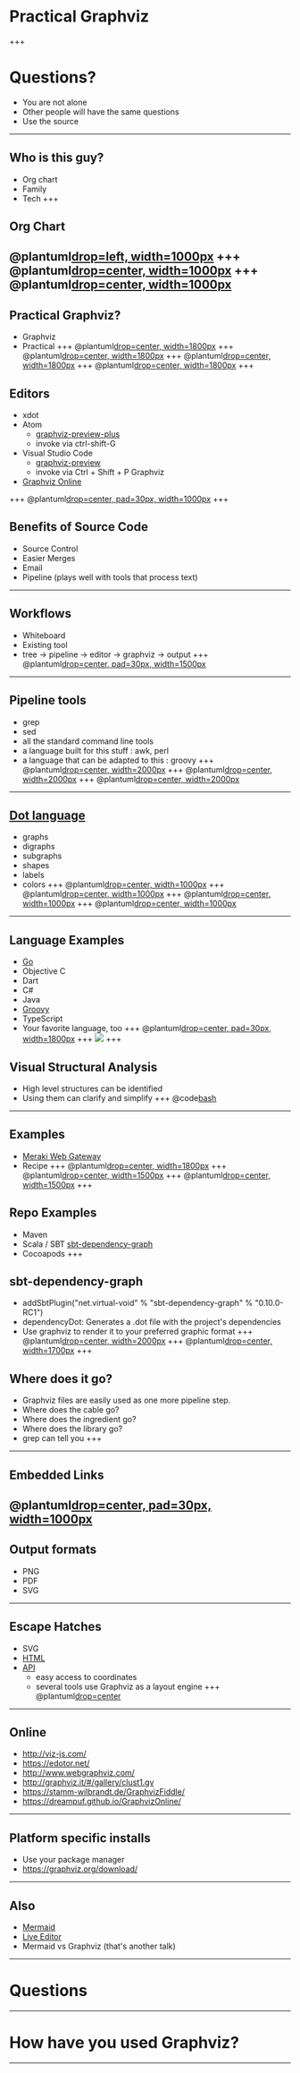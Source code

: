 # Practical Graphviz
+++
# Questions?
* You are not alone
* Other people will have the same questions
* Use the source
---
## Who is this guy?
* Org chart
* Family
* Tech
+++
## Org Chart
@plantuml[drop=left, width=1000px](puml/org.puml)
+++
@plantuml[drop=center, width=1000px](puml/family.puml)
+++
@plantuml[drop=center, width=1000px](puml/tech.puml)
---
## Practical Graphviz?
* Graphviz
* Practical
+++
@plantuml[drop=center, width=1800px](puml/graphviz.puml)
+++
@plantuml[drop=center, width=1800px](puml/graph.puml)
+++
@plantuml[drop=center, width=1800px](puml/digraph.puml)
+++
@plantuml[drop=center, width=1800px](puml/whiteboard.puml)
+++
## Editors
* xdot
* Atom
  - [graphviz-preview-plus](https://atom.io/packages/graphviz-preview-plus)
  - invoke via ctrl-shift-G
* Visual Studio Code
  - [graphviz-preview](https://marketplace.visualstudio.com/items?itemName=EFanZh.graphviz-preview)
  - invoke via Ctrl + Shift + P Graphviz
* [Graphviz Online](https://dreampuf.github.io/GraphvizOnline)

+++
@plantuml[drop=center, pad=30px, width=1000px](puml/practical.puml)
+++
## Benefits of Source Code
* Source Control
* Easier Merges
* Email
* Pipeline (plays well with tools that process text)
---
## Workflows
* Whiteboard
* Existing tool
* tree -> pipeline -> editor -> graphviz -> output
+++
@plantuml[drop=center, pad=30px, width=1500px](puml/workflow.puml)
---
## Pipeline tools
* grep
* sed
* all the standard command line tools
* a language built for this stuff : awk, perl
* a language that can be adapted to this : groovy
+++
@plantuml[drop=center, width=2000px](puml/grep.puml)
+++
@plantuml[drop=center, width=2000px](puml/sed.puml)
+++
@plantuml[drop=center, width=2000px](puml/groovy.puml)
---
## [Dot language](https://graphviz.org/doc/info/lang.html)
* graphs
* digraphs
* subgraphs
* shapes
* labels
* colors
+++
@plantuml[drop=center, width=1000px](puml/color.puml)
+++
@plantuml[drop=center, width=1000px](puml/shapes.puml)
+++
@plantuml[drop=center, width=1000px](puml/arrows.puml)
+++
@plantuml[drop=center, width=1000px](puml/subgraph.puml)
---
## Language Examples
* [Go](https://graphviz.org/Gallery/directed/go-package.html)
* Objective C
* Dart
* C#
* Java
* [Groovy](https://dreampuf.github.io/GraphvizOnline/?url=https://raw.githubusercontent.com/curtcox/Meraki-Web-Gateway/master/architecture/gateway.dot)
* TypeScript
* Your favorite language, too
+++
@plantuml[drop=center, pad=30px, width=1800px](puml/go.puml)
+++
![](./png/objectivec.png)
+++
## Visual Structural Analysis
* High level structures can be identified
* Using them can clarify and simplify
+++
@code[bash](dart_structure.sh)
---
## Examples
* [Meraki Web Gateway](https://github.com/curtcox/Meraki-Web-Gateway)
* Recipe
+++
@plantuml[drop=center, width=1800px](puml/pipeline.puml)
+++
@plantuml[drop=center, width=1500px](puml/packages.puml)
+++
@plantuml[drop=center, width=1500px](puml/gateway.puml)
+++
## Repo Examples
* Maven
* Scala / SBT [sbt-dependency-graph](https://github.com/sbt/sbt-dependency-graph)
* Cocoapods
+++
## sbt-dependency-graph
* addSbtPlugin("net.virtual-void" % "sbt-dependency-graph" % "0.10.0-RC1")
* dependencyDot: Generates a .dot file with the project's dependencies
* Use graphviz to render it to your preferred graphic format
+++
@plantuml[drop=center, width=2000px](puml/network.puml)
+++
@plantuml[drop=center, width=1700px](puml/recipe.puml)
+++
## Where does it go?
* Graphviz files are easily used as one more pipeline step.
* Where does the cable go?
* Where does the ingredient go?
* Where does the library go?
* grep can tell you
+++
---
## Embedded Links
@plantuml[drop=center, pad=30px, width=1000px](puml/links.puml)
---
## Output formats
* PNG
* PDF
* SVG
---
## Escape Hatches
* SVG
* [HTML](http://graphviz.org/doc/info/shapes.html#html)
* [API](https://graphviz.readthedocs.io/en/stable/api.html)
  - easy access to coordinates
  - several tools use Graphviz as a layout engine
+++
@plantuml[drop=center](puml/html.puml)
---
## Online
* http://viz-js.com/
* https://edotor.net/
* http://www.webgraphviz.com/
* http://graphviz.it/#/gallery/clust1.gv
* https://stamm-wilbrandt.de/GraphvizFiddle/
* https://dreampuf.github.io/GraphvizOnline/
---
## Platform specific installs
* Use your package manager
* https://graphviz.org/download/
---
## Also
* [Mermaid](https://mermaid-js.github.io/mermaid/#/)
* [Live Editor](https://mermaid-js.github.io/mermaid-live-editor)
* Mermaid vs Graphviz (that's another talk)
---
# Questions
---
# How have you used Graphviz?
---
